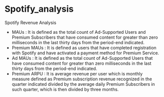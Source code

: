 # Spotify_analysis
Spotify Revenue Analysis

- MAUs : It is defined as the total count of Ad-Supported Users and Premium Subscribers that have consumed content for greater than zero milliseconds in the last thirty days from the period-end indicated.
- Premium MAUs : It is defined as users that have completed registration with Spotify and have activated a payment method for Premium Service.
- Ad MAUs : It is defined as the total count of Ad-Supported Users that have consumed content for greater than zero milliseconds in the last thirty days from the period-end indicated.
- Premium ARPU : It is average revenue per user which is monthly measure defined as Premium subscription revenue recognized in the quarter indicated divided by the average daily Premium Subscribers in such quarter, which is then divided by three months.
